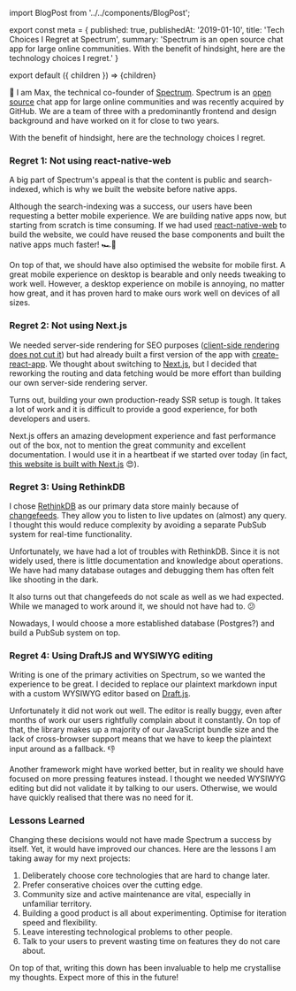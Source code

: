import BlogPost from '../../components/BlogPost';

export const meta = {
  published: true,
  publishedAt: '2019-01-10',
  title: 'Tech Choices I Regret at Spectrum',
  summary: 'Spectrum is an open source chat app for large online communities. With the benefit of hindsight, here are the technology choices I regret.'
}

export default ({ children }) => <BlogPost meta={meta}>{children}</BlogPost>

👋 I am Max, the technical co-founder of [Spectrum](https://spectrum.chat). Spectrum is an [open source](https://github.com/withspectrum/spectrum) chat app for large online communities and was recently acquired by GitHub. We are a team of three with a predominantly frontend and design background and have worked on it for close to two years.

With the benefit of hindsight, here are the technology choices I regret.

### Regret 1: Not using react-native-web

A big part of Spectrum's appeal is that the content is public and search-indexed, which is why we built the website before native apps.

Although the search-indexing was a success, our users have been requesting a better mobile experience. We are building native apps now, but starting from scratch is time consuming. If we had used [react-native-web](https://github.com/necolas/react-native-web) to build the website, we could have reused the base components and built the native apps much faster! 🏎💨

On top of that, we should have also optimised the website for mobile first. A great mobile experience on desktop is bearable and only needs tweaking to work well. However, a desktop experience on mobile is annoying, no matter how great, and it has proven hard to make ours work well on devices of all sizes.

### Regret 2: Not using Next.js

We needed server-side rendering for SEO purposes ([client-side rendering does not cut it](https://twitter.com/mxstbr/status/985188986414161921)) but had already built a first version of the app with [create-react-app](https://github.com/facebook/create-react-app). We thought about switching to [Next.js](https://nextjs.org), but I decided that reworking the routing and data fetching would be more effort than building our own server-side rendering server.

Turns out, building your own production-ready SSR setup is tough. It takes a lot of work and it is difficult to provide a good experience, for both developers and users. 

Next.js offers an amazing development experience and fast performance out of the box, not to mention the great community and excellent documentation. I would use it in a heartbeat if we started over today (in fact, [this website is built with Next.js](https://github.com/mxstbr/mxstbr.com) 😍).

### Regret 3: Using RethinkDB

I chose [RethinkDB](https://www.rethinkdb.com) as our primary data store mainly because of [changefeeds](https://rethinkdb.com/docs/changefeeds/javascript/). They allow you to listen to live updates on (almost) any query. I thought this would reduce complexity by avoiding a separate PubSub system for real-time functionality.

Unfortunately, we have had a lot of troubles with RethinkDB. Since it is not widely used, there is little documentation and knowledge about operations. We have had many database outages and debugging them has often felt like shooting in the dark.

It also turns out that changefeeds do not scale as well as we had expected. While we managed to work around it, we should not have had to. 😕

Nowadays, I would choose a more established database (Postgres?) and build a PubSub system on top.

### Regret 4: Using DraftJS and WYSIWYG editing

Writing is one of the primary activities on Spectrum, so we wanted the experience to be great. I decided to replace our plaintext markdown input with a custom WYSIWYG editor based on [Draft.js](https://draft-js.org).

Unfortunately it did not work out well. The editor is really buggy, even after months of work our users rightfully complain about it constantly. On top of that, the library makes up a majority of our JavaScript bundle size and the lack of cross-browser support means that we have to keep the plaintext input around as a fallback. 👎

Another framework might have worked better, but in reality we should have focused on more pressing features instead. I thought we needed WYSIWYG editing but did not validate it by talking to our users. Otherwise, we would have quickly realised that there was no need for it.

### Lessons Learned

Changing these decisions would not have made Spectrum a success by itself. Yet, it would have improved our chances. Here are the lessons I am taking away for my next projects:

1. Deliberately choose core technologies that are hard to change later.
1. Prefer conserative choices over the cutting edge.
1. Community size and active maintenance are vital, especially in unfamiliar territory.
1. Building a good product is all about experimenting. Optimise for iteration speed and flexibility. 
1. Leave interesting technological problems to other people.
1. Talk to your users to prevent wasting time on features they do not care about.

On top of that, writing this down has been invaluable to help me crystallise my thoughts. Expect more of this in the future!